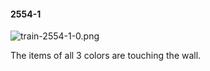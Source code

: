 #### 2554-1
![train-2554-1-0.png](https://github.com/lil-lab/nlvr/raw/master/nlvr/train/images/60/train-2554-1-0.png "train-2554-1-0.png")

The items of all 3 colors are touching the wall.